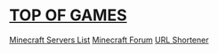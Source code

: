 # <a href="https://topof.games">TOP OF GAMES</a>
<a href="https://minecraft.co.com">Minecraft Servers List</a>
<a href="https://minecraft.how">Minecraft Forum</a>
<a href="https://ice.lol">URL Shortener</a>
